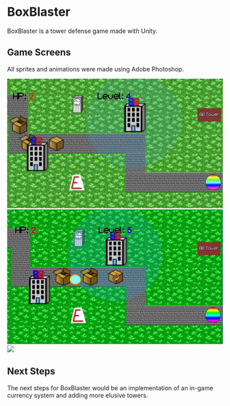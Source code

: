 # BoxBlaster
BoxBlaster is a tower defense game made with Unity.

## Game Screens
All sprites and animations were made using Adobe Photoshop.

<img src="./GameScreens/gameview1.png" width="600"/>
<img src="./GameScreens/gameview2.png" width="600"/>
<img src="./GameScreens/gameover.png" width="600"/>

## Next Steps
The next steps for BoxBlaster would be an implementation of an in-game currency system and adding more elusive towers.
